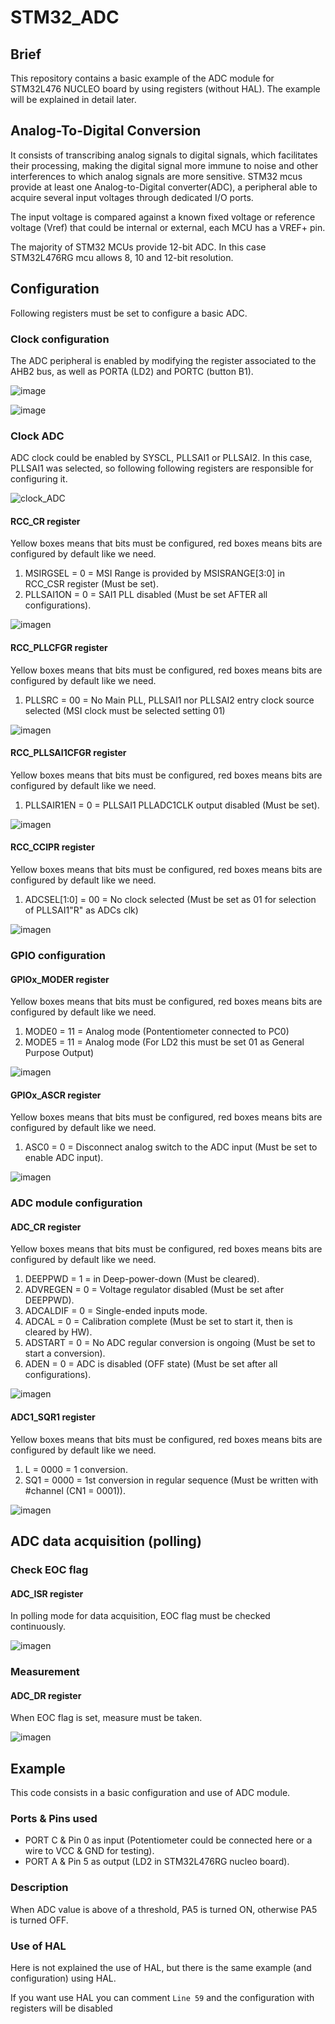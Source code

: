 # STM32_ADC

## Brief
This repository contains a basic example of the ADC module for STM32L476 NUCLEO board by using registers (without HAL). The example will be explained in detail later.

## Analog-To-Digital Conversion
It consists of transcribing analog signals to digital signals, which facilitates their processing, making the digital signal more immune to noise and other interferences to which analog signals are more sensitive.
STM32 mcus provide at least one Analog-to-Digital converter(ADC), a peripheral able to acquire several input voltages through dedicated I/O ports.

The input voltage is compared against a known fixed voltage or reference voltage (Vref) that could be internal or external, each MCU has a VREF+ pin.

The majority  of STM32 MCUs provide 12-bit ADC. In this case STM32L476RG mcu allows
8, 10 and 12-bit resolution.

## Configuration
Following registers must be set to configure a basic ADC.
### Clock configuration
The ADC peripheral is enabled by modifying the register associated to the AHB2 bus, as well as PORTA (LD2) and PORTC (button B1).

![image](https://user-images.githubusercontent.com/28329247/80532430-c2b9a200-8961-11ea-9048-1db6ebbaab6b.png)

![image](https://user-images.githubusercontent.com/28329247/80536300-c6e8be00-8967-11ea-899d-5e2939e3ad14.png)
### Clock ADC
ADC clock could be enabled by SYSCL, PLLSAI1 or PLLSAI2. In this case, PLLSAI1 was selected, so following following registers are responsible for configuring it.

![clock_ADC](https://user-images.githubusercontent.com/28329247/80518522-2a64f280-894c-11ea-88b0-7678e2a53a8b.png)

#### RCC_CR register
Yellow boxes means that bits must be configured, red boxes means bits are configured by default like we need.
  1. MSIRGSEL = 0 = MSI Range is provided by MSISRANGE[3:0] in RCC_CSR register (Must be set).
  2. PLLSAI1ON = 0 = SAI1 PLL disabled (Must be set AFTER all configurations).

![imagen](https://user-images.githubusercontent.com/28329247/84611045-41bb5900-ae82-11ea-92d0-20b76eedff29.png)
#### RCC_PLLCFGR register
Yellow boxes means that bits must be configured, red boxes means bits are configured by default like we need.
  1. PLLSRC = 00 = No Main PLL, PLLSAI1 nor PLLSAI2 entry clock source selected (MSI clock must be selected setting 01)

![imagen](https://user-images.githubusercontent.com/28329247/84611627-0a4dac00-ae84-11ea-8739-8e47bdaad9e7.png)

#### RCC_PLLSAI1CFGR register
Yellow boxes means that bits must be configured, red boxes means bits are configured by default like we need.
  1. PLLSAIR1EN = 0 = PLLSAI1 PLLADC1CLK output disabled (Must be set).

![imagen](https://user-images.githubusercontent.com/28329247/84614656-6288ac00-ae8c-11ea-8130-4efca6295c1c.png)


#### RCC_CCIPR register
Yellow boxes means that bits must be configured, red boxes means bits are configured by default like we need.
  1. ADCSEL[1:0] = 00 = No clock selected (Must be set as 01 for selection of PLLSAI1"R" as ADCs clk)

![imagen](https://user-images.githubusercontent.com/28329247/84614342-6f58d000-ae8b-11ea-8a5a-78bd2c1d6f74.png)

### GPIO configuration

#### GPIOx_MODER register
Yellow boxes means that bits must be configured, red boxes means bits are configured by default like we need.
  1. MODE0 = 11 = Analog mode (Pontentiometer connected to PC0)
  2. MODE5 = 11 = Analog mode (For LD2 this must be set 01 as General Purpose Output)

![imagen](https://user-images.githubusercontent.com/28329247/84615337-67e6f600-ae8e-11ea-9f44-45ed00e6f561.png)

#### GPIOx_ASCR register
Yellow boxes means that bits must be configured, red boxes means bits are configured by default like we need.
  1. ASC0 = 0 = Disconnect analog switch to the ADC input (Must be set to enable ADC input).
  
![imagen](https://user-images.githubusercontent.com/28329247/84615933-f445e880-ae8f-11ea-8991-70965914e39f.png)

### ADC module configuration

#### ADC_CR register
Yellow boxes means that bits must be configured, red boxes means bits are configured by default like we need.
  1. DEEPPWD = 1 = in Deep-power-down (Must be cleared).
  2. ADVREGEN = 0 = Voltage regulator disabled (Must be set after DEEPPWD).
  3. ADCALDIF = 0 = Single-ended inputs mode.
  4. ADCAL = 0 = Calibration complete (Must be set to start it, then is cleared by HW).
  5. ADSTART = 0 = No ADC regular conversion is ongoing (Must be set to start a conversion).
  6. ADEN = 0 = ADC is disabled (OFF state) (Must be set after all configurations).
  
![imagen](https://user-images.githubusercontent.com/28329247/84617297-19d4f100-ae94-11ea-822a-058f1c82030e.png)
  
#### ADC1_SQR1 register
Yellow boxes means that bits must be configured, red boxes means bits are configured by default like we need.
  1. L = 0000 = 1 conversion.
  2. SQ1 = 0000 = 1st conversion in regular sequence (Must be written with #channel (CN1 = 0001)).

![imagen](https://user-images.githubusercontent.com/28329247/84617759-93211380-ae95-11ea-9ac8-2e07765d59fb.png)

## ADC data acquisition (polling)

### Check EOC flag
#### ADC_ISR register

In polling mode for data acquisition, EOC flag must be checked continuously. 

![imagen](https://user-images.githubusercontent.com/28329247/84618529-180d2c80-ae98-11ea-8157-48d691589174.png)

### Measurement
#### ADC_DR register

When EOC flag is set, measure must be taken.

![imagen](https://user-images.githubusercontent.com/28329247/84619064-a6ce7900-ae99-11ea-9e52-25e88aa100b7.png)

## Example

This code consists in a basic configuration and use of ADC module.

### Ports & Pins used

* PORT C & Pin 0 as input (Potentiometer could be connected here or a wire to VCC & GND for testing).
* PORT A & Pin 5 as output (LD2 in STM32L476RG nucleo board).

### Description

When ADC value is above of a threshold, PA5 is turned ON, otherwise PA5 is turned OFF.

### Use of HAL

Here is not explained the use of HAL, but there is the same example (and configuration) using HAL.

If you want use HAL you can comment ```Line 59``` and the configuration with registers will be disabled 

